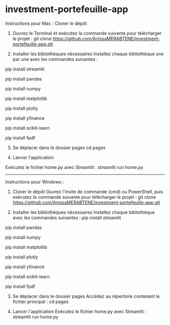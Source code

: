 # investment-portefeuille-app

Instructions pour Mac :
Cloner le dépôt

1) Ouvrez le Terminal et exécutez la commande suivante pour télécharger le projet :
git clone https://github.com/AnissaMERABTENE/investment-portefeuille-app.git


2) Installer les bibliothèques nécessaires
Installez chaque bibliothèque une par une avec les commandes suivantes :

pip install streamlit

pip install pandas

pip install numpy

pip install matplotlib

pip install plotly

pip install yfinance

pip install scikit-learn

pip install fpdf


3) Se déplacer dans le dossier pages
cd pages

4) Lancer l'application

Exécutez le fichier home.py avec Streamlit :
streamlit run home.py


----------------------------------------------

Instructions pour Windows :

1) Cloner le dépôt
Ouvrez l'invite de commande (cmd) ou PowerShell, puis exécutez la commande suivante pour télécharger le projet :
git clone https://github.com/AnissaMERABTENE/investment-portefeuille-app.git


2) Installer les bibliothèques nécessaires
Installez chaque bibliothèque avec les commandes suivantes :
pip install streamlit

pip install pandas

pip install numpy

pip install matplotlib

pip install plotly

pip install yfinance

pip install scikit-learn

pip install fpdf


3) Se déplacer dans le dossier pages
Accédez au répertoire contenant le fichier principal :
cd pages

6) Lancer l'application
Exécutez le fichier home.py avec Streamlit :
streamlit run home.py
